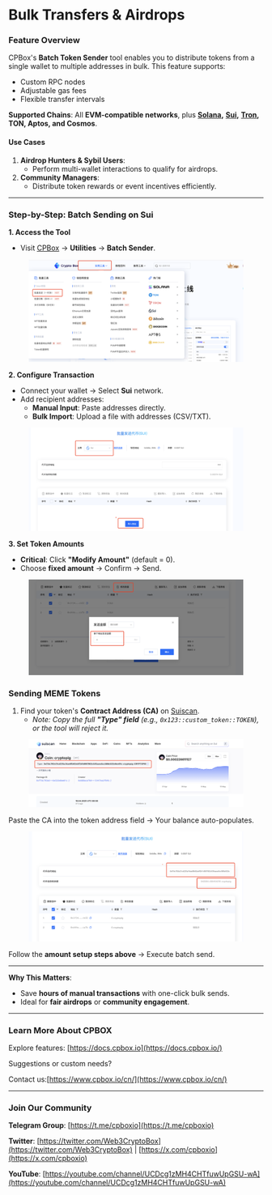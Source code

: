# Bulk Transfers & Airdrops

### **Feature Overview**

CPBox's **Batch Token Sender** tool enables you to distribute tokens from a single wallet to multiple addresses in bulk. This feature supports:

* Custom RPC nodes
* Adjustable gas fees
* Flexible transfer intervals

**Supported Chains**: All **EVM-compatible networks**, plus [**Solana**](https://www.cpbox.io/en/solana/batch/send)**,** [**Sui**](https://www.cpbox.io/en/sui/batch-send-token)**,** [**Tron**](https://www.cpbox.io/en/tron/batch-send-token)**, TON, Aptos, and Cosmos**.

#### **Use Cases**

1. **Airdrop Hunters & Sybil Users**:
   * Perform multi-wallet interactions to qualify for airdrops.
2. **Community Managers**:
   * Distribute token rewards or event incentives efficiently.

***

### **Step-by-Step: Batch Sending on Sui**

**1. Access the Tool**

* Visit [CPBox](https://www.cpbox.io/) → **Utilities** → **Batch Sender**.

<figure><img src="../../../.gitbook/assets/sui-airdrop-1.png" alt=""><figcaption></figcaption></figure>

**2. Configure Transaction**

* Connect your wallet → Select **Sui** network.
* Add recipient addresses:
  * **Manual Input**: Paste addresses directly.
  * **Bulk Import**: Upload a file with addresses (CSV/TXT).

<figure><img src="../../../.gitbook/assets/sui-airdrop-2.png" alt=""><figcaption></figcaption></figure>

**3. Set Token Amounts**

* **Critical**: Click **"Modify Amount"** (default = 0).
* Choose **fixed amount** → Confirm → Send.

<figure><img src="../../../.gitbook/assets/sui-airdrop-3.png" alt=""><figcaption></figcaption></figure>

### **Sending MEME Tokens**

1. Find your token's **Contract Address (CA)** on [Suiscan](https://suiscan.xyz/).
   * _Note: Copy the full **"Type" field** (e.g., `0x123::custom_token::TOKEN`), or the tool will reject it._

<figure><img src="../../../.gitbook/assets/sui-airdrop-4.png" alt=""><figcaption></figcaption></figure>

Paste the CA into the token address field → Your balance auto-populates.

<figure><img src="../../../.gitbook/assets/sui-airdrop-5.png" alt=""><figcaption></figcaption></figure>

Follow the **amount setup steps above** → Execute batch send.

***

**Why This Matters**:

* Save **hours of manual transactions** with one-click bulk sends.
* Ideal for **fair airdrops** or **community engagement**.

***

### **Learn More About CPBOX**

Explore features: [https://docs.cpbox.io](https://docs.cpbox.io/)

Suggestions or custom needs?&#x20;

Contact us:[https://www.cpbox.io/cn/](https://www.cpbox.io/cn/)

***

### **Join Our Community**

**Telegram Group**: [https://t.me/cpboxio](https://t.me/cpboxio)

**Twitter**: [https://twitter.com/Web3CryptoBox](https://twitter.com/Web3CryptoBox) | [https://x.com/cpboxio](https://x.com/cpboxio)

**YouTube**: [https://youtube.com/channel/UCDcg1zMH4CHTfuwUpGSU-wA](https://youtube.com/channel/UCDcg1zMH4CHTfuwUpGSU-wA)
